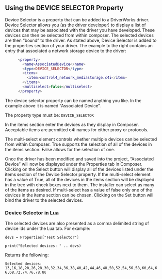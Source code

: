 ## Using the DEVICE SELECTOR Property

Device Selector is a property that can be added to a DriverWorks driver. Device Selector allows you (as the driver developer) to display a list of devices that may be associated with the driver you have developed. These devices can then be selected from within composer. The selected devices are then “bound” to the driver.
As stated above, Device Selector is added to the properties section of your driver. The example to the right contains an entry that associated a network storage device to the driver:

```lua
      <property>
        <name>AssociatedDevice</name>
        <type>DEVICE_SELECTOR</type>
        <items>
          <item>control4_network_mediastorage.c4i</item>
        </items>
        <multiselect>false</multiselect>
      </property>
```

The device selector property can be named anything you like. In the example above it is named “Associated Device”.

The property type must be: `DEVICE_SELECTOR`

In the items section enter the devices as they display in Composer. Acceptable items are permitted c4i names for either proxy or protocols.

The multi-select element controls whether multiple devices can be selected from within Composer. True supports the selection of all of the devices in the items section. False allows for the selection of one.

Once the driver has been modified and saved into the project, “Associated Device” will now be displayed under the Properties tab in Composer. Clicking on the Select button will display all of the devices listed under the items section of the Device Selector property. If the multi-select element has a value of True, all of the devices in the items section will be displayed in the tree with check boxes next to them. The installer can select as many of the items as desired. If multi-select has a value of false only one of the devices in the items section can be chosen. Clicking on the Set button will bind the driver to the selected devices.


### Device Selector in Lua

The selected devices are also presented as a comma delimited string of device ids under the Lua tab. For example:

`devs = Properties["Test Selector"]`

`print("Selected devices: " .. devs)`

Returns the following:

`Selected devices: 13,16,18,20,26,28,30,32,34,36,38,40,42,44,46,48,50,52,54,56,58,60,64,66,68,72,74,76,78,80`
